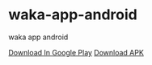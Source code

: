 # waka-app-android
waka app android

[Download In Google Play](https://play.google.com/store/apps/details?id=com.taikoo.watchwhat)
[Download APK ](https://github.com/robin7603/waka-app-android/raw/main/app/build/outputs/apk/release/app-release.apk )
